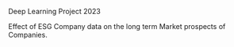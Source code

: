 Deep Learning Project 2023

Effect of ESG Company data on the long term Market prospects of Companies.
